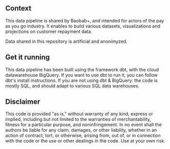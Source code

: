 ## Context
This data pipeline is shared by Baobab+, and intended for actors of the pay as you go industry.
It enables to build various datasets, visualizations and projections on customer repayment data.

Data shared in this repository is artificial and anonimyzed. 

## Get it running
This data pipeline has been built using the framework dbt, with the cloud datawarehouse BigQuery. 
If you want to use dbt to run it, you can follow dbt's install instructions.
If you are not using dbt & BigQuery: the code is mostly SQL, and should adapt to various SQL data warehouses.

## Disclaimer
This code is provided "as is," without warranty of any kind, express or implied, including but not limited to the warranties of merchantability, fitness for a particular purpose, and noninfringement. In no event shall the authors be liable for any claim, damages, or other liability, whether in an action of contract, tort, or otherwise, arising from, out of, or in connection with the code or the use or other dealings in the code.
Use at your own risk.
